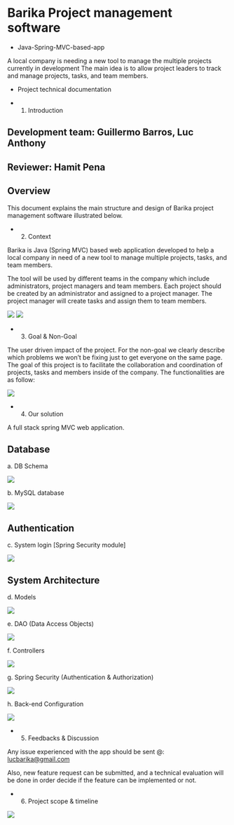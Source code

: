 # Barika Project management software

* Java-Spring-MVC-based-app

A local company is needing a new tool to manage the multiple projects currently in development
The main idea is to allow project leaders to track and manage projects, tasks, and team members. 



* Project technical documentation


* 1.  Introduction 

## Development team: Guillermo Barros, Luc Anthony 

## Reviewer: Hamit Pena

## Overview


This document explains the main structure and design of Barika project management software illustrated below.  

* 2.  Context



Barika is Java (Spring MVC) based web application developed to help a local company in need of a new tool to manage multiple projects, tasks, and team members. 

The tool will be used by different teams in the company which include administrators, project managers and team members. Each project should be created by an administrator and assigned to a project manager. The project manager will create tasks and assign them to team members. 

 ![](Design-Doc-Images/img1.png)                                  ![](Design-Doc-Images/img2.png)




                        

* 3.  Goal & Non-Goal


The user driven impact of the project.  For the non-goal we clearly describe which problems we won’t be fixing just to get everyone on the same page.
The goal of this project is to facilitate the collaboration and coordination of projects, tasks and members inside of the company. The functionalities are as follow: 


 

 
 ![](Design-Doc-Images/img3.png)
 







* 4. Our solution  


A full stack spring MVC web application. 


## Database  


a.	DB Schema


 ![](Design-Doc-Images/img4.png)
 




b.	MySQL database

 
![](Design-Doc-Images/img5.png)





## Authentication 

c.	System login [Spring Security module]


![](Design-Doc-Images/img6.png)
 





## System Architecture

d.	Models


![](Design-Doc-Images/img8.png)
 














e.	DAO (Data Access Objects)


 ![](Design-Doc-Images/img9.png)














f.	Controllers

 
 ![](Design-Doc-Images/img10.png)





















g.	Spring Security (Authentication & Authorization)
 

![](Design-Doc-Images/img11.png)











h.	Back-end Configuration
 



![](Design-Doc-Images/img12.png)












* 5.   Feedbacks & Discussion 


Any issue experienced with the app should be sent @:  lucbarika@gmail.com


Also, new feature request can be submitted, and a technical evaluation will be done in order decide if the feature can be implemented or not. 




* 6. Project scope & timeline

![](Design-Doc-Images/img13.png)
